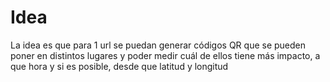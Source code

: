 # Idea
La idea es que para 1 url se puedan generar códigos QR que se pueden poner en distintos lugares y poder medir cuál de ellos tiene más impacto, a que hora y si es posible, desde que latitud y longitud
